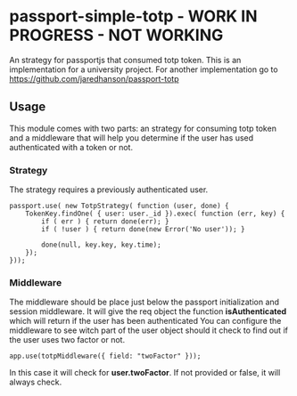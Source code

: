 # passport-simple-totp - WORK IN PROGRESS - NOT WORKING


An strategy for passportjs that consumed totp token. This is an implementation for a university project. For another implementation go to https://github.com/jaredhanson/passport-totp

## Usage
This module comes with two parts: an strategy for consuming totp token and a middleware that will help you determine if the user has used authenticated with a token or not.

### Strategy
The strategy requires a previously authenticated user.

````
passport.use( new TotpStrategy( function (user, done) {
    TokenKey.findOne( { user: user._id }).exec( function (err, key) {
        if ( err ) { return done(err); }
        if ( !user ) { return done(new Error('No user')); }

        done(null, key.key, key.time);
    });
}));

````

### Middleware
The middleware should be place just below the passport initialization and session middleware.
It will give the req object the function **isAuthenticated** which will return if the user has been authenticated
You can configure the middleware to see witch part of the user object should it check to find out if the user uses two factor or not.

````
app.use(totpMiddleware({ field: "twoFactor" }));
````

In this case it will check for **user.twoFactor**. If not provided or false, it will always check.
